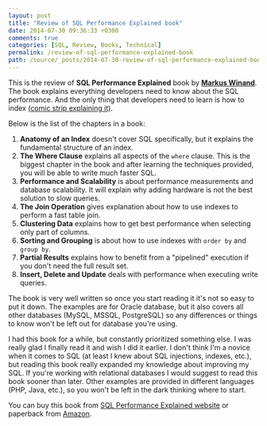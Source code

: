 ```yaml
---
layout: post
title: "Review of SQL Performance Explained book"
date: 2014-07-30 09:36:33 +0300
comments: true
categories: [SQL, Review, Books, Technical]
permalink: /review-of-sql-performance-explained-book
path: /source/_posts/2014-07-30-review-of-sql-performance-explained-book.markdown
---
```


This is the review of **SQL Performance Explained** book by **[Markus Winand][markus-winand-homepage]**. The book explains everything developers need to know about the SQL performance. And the only thing that developers need to learn is how to index [(comic strip explaining it)][commit-strip-link].

<!-- more -->

Below is the list of the chapters in a book:

1. **Anatomy of an Index** doesn't cover SQL specifically, but it explains the fundamental structure of an index.
2. **The Where Clause** explains all aspects of the `where` clause. This is the biggest chapter in the book and after learning the techniques provided, you will be able to write much faster SQL.
3. **Performance and Scalability** is about performance measurements and database scalability. It will explain why adding hardware is not the best solution to slow queries.
4. **The Join Operation** gives explanation about how to use indexes to perform a fast table join.
5. **Clustering Data** explains how to get best performance when selecting only part of columns.
6. **Sorting and Grouping** is about how to use indexes with `order by` and `group by`.
7. **Partial Results** explains how to benefit from a "pipelined" execution if you don't need the full result set.
8. **Insert, Delete and Update** deals with performance when executing write queries.

The book is very well written so once you start reading it it's not so easy to put it down. The examples are for Oracle database, but it also covers all other databases (MySQL, MSSQL, PostgreSQL) so any differences or things to know won't be left out for database you're using.

I had this book for a while, but constantly prioritized something else. I was really glad I finally read it and wish I did it earlier. I don't think I'm a novice when it comes to SQL (at least I knew about SQL injections, indexes, etc.), but reading this book really expanded my knowledge about improving my SQL. If you're working with relational databases I would suggest to read this book sooner than later. Other examples are provided in different languages (PHP, Java, etc.), so you won't be left in the dark thinking where to start.

You can buy this book from [SQL Performance Explained website][buy-sql-performance] or paperback from [Amazon][buy-sql-performance-amazon].

[buy-sql-performance]: http://sql-performance-explained.com/
[buy-sql-performance-amazon]: http://www.amazon.com/Performance-Explained-Everything-Developers-about/dp/3950307826
[markus-winand-homepage]: http://use-the-index-luke.com/about
[commit-strip-link]: http://www.commitstrip.com/en/2014/06/03/the-problem-is-not-the-tool-itself/
